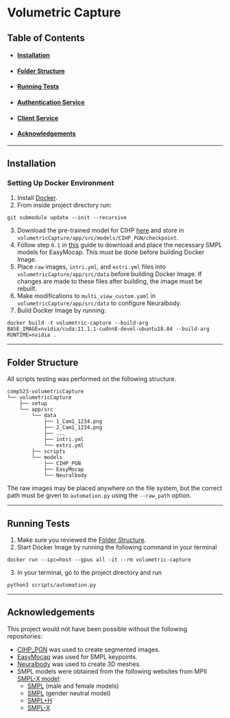 # Volumetric Capture

## Table of Contents
* #### [Installation](#installation-1)
* #### [Folder Structure](#folder-structure-1)
* #### [Running Tests](#running-tests-1)
* #### [Authentication Service](./documentation/auth-service/AuthenticationService.md)
* #### [Client Service](./documentation/client/ClientServiceDocumentation.md)
* #### [Acknowledgements](#acknowledgements-1)
---
## Installation
### Setting Up  Docker Environment
1. Install [Docker](https://docs.docker.com/engine/install/).
2. From inside project directory run:
```
git submodule update --init --recursive
```
3. Download the pre-trained model for CIHP [here](https://github.com/Engineering-Course/CIHP_PGN) and store in `volumetricCapture/app/src/models/CIHP_PGN/checkpoint`.
4. Follow step `0.1` in [this](https://github.com/zju3dv/EasyMocap/blob/master/doc/installation.md) guide to download and place the necessary SMPL models for EasyMocap. This must be done before building Docker Image.
4. Place `raw` images, `intri.yml`, and `extri.yml` files into `volumetricCapture/app/src/data` before building Docker Image. If changes are made to these files after building, the image must be rebuilt.
5. Make modifications to `multi_view_custom.yaml` in `volumetricCapture/app/src/data` to configure Neuralbody.
6. Build Docker Image by running:
```
docker build -t volumetric-capture --build-arg BASE_IMAGE=nvidia/cuda:11.1.1-cudnn8-devel-ubuntu18.04 --build-arg RUNTIME=nvidia .
```

---
## Folder Structure
All scripts testing was performed on the following structure.
```
comp523-volumetricCapture
└── volumetricCapture
    ├── setup
    └── app/src
        └── data
            ├── 1_Cam1_1234.png
            ├── 2_Cam1_1234.png
            ├── ...
            ├── intri.yml
            └── extri.yml
        ├── scripts
        └── models
            ├── CIHP_PGN
            ├── EasyMocap
            └── Neuralbody
```
The raw images may be placed anywhere on the file system, but the correct path must be given to `automation.py` using the `--raw_path` option.

---
## Running Tests

1. Make sure you reviewed the [Folder Structure](#folder-structure-1).
2. Start Docker Image by running the following command in your terminal
```
docker run --ipc=host --gpus all -it --rm volumetric-capture
```
3. In your terminal, go to the project directory and run
```shell
python3 scripts/automation.py 
```

---
## Acknowledgements

This project would not have been possible without the following repositories:

* [CIHP_PGN](https://github.com/Engineering-Course/CIHP_PGN) was used to create segmented images.
* [EasyMocap](https://github.com/zju3dv/EasyMocap) was used for SMPL keypoints.
* [Neuralbody](https://github.com/zju3dv/neuralbody) was used to create 3D meshes.
* SMPL models were obtained from the following websites from MPII [SMPL-X model](https://github.com/vchoutas/smplx):  
  * [SMPL](https://smpl.is.tue.mpg.de/) (male and female models)
  * [SMPL](https://smplify.is.tue.mpg.de/) (gender neutral model)
  * [SMPL+H](https://mano.is.tue.mpg.de/)
  * [SMPL-X](https://smpl-x.is.tue.mpg.de/)
